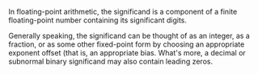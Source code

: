 In floating-point arithmetic, the significand is a component of a finite floating-point number containing its significant digits.

Generally speaking, the significand can be thought of as an integer, as a fraction, or as some other fixed-point form by choosing an appropriate exponent offset (that is, an appropriate bias. What's more, a decimal or subnormal binary significand may also contain leading zeros.